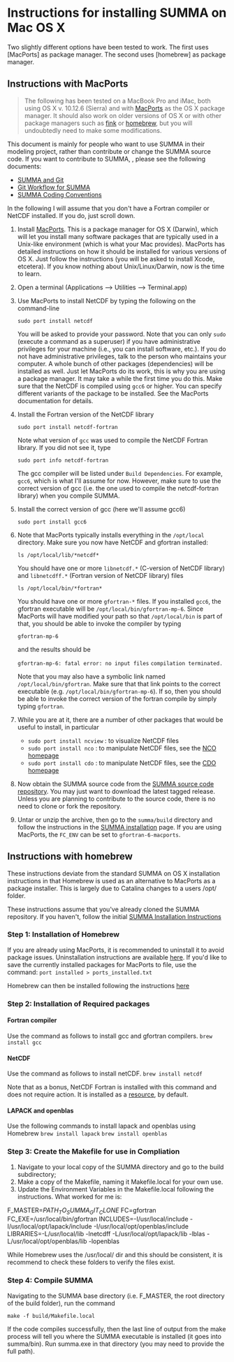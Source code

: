 # Instructions for installing SUMMA on Mac OS X

Two slightly different options have been tested to work. The first uses [MacPorts] as package manager. The second uses [homebrew] as package manager.

## Instructions with MacPorts
> The following has been tested on a MacBook Pro and iMac, both using OS X v. 10.12.6 (Sierra) and with [MacPorts](http://www.macports.org) as the OS X package manager. It should also work on older versions of OS X or with other package managers such as [fink](http://www.finkproject.org) or [homebrew](http://brew.sh), but you will undoubtedly need to make some modifications.

This document is mainly for people who want to use SUMMA in their modeling project, rather than contribute or change the SUMMA source code. If you want to contribute to SUMMA, , please see the following documents:

* [SUMMA and Git](../development/SUMMA_and_git.md)
* [Git Workflow for SUMMA](../development/SUMMA_git_workflow.md)
* [SUMMA Coding Conventions](../development/SUMMA_coding_conventions.md)


In the following I will assume that you don't have a Fortran compiler or NetCDF installed. If you do, just scroll down.

 1. Install [MacPorts](http://www.macports.org). This is a package manager for OS X (Darwin), which will let you install many software packages that are typically used in a Unix-like environment (which is what your Mac provides). MacPorts has detailed instructions on how it should be installed for various versions of OS X. Just follow the instructions (you will be asked to install Xcode, etcetera). If you know nothing about Unix/Linux/Darwin, now is the time to learn.

 1. Open a terminal (Applications --> Utilities --> Terminal.app)

 1. Use MacPorts to install NetCDF by typing the following on the command-line

    `sudo port install netcdf`

    You will be asked to provide your password. Note that you can only `sudo` (execute a command as a superuser) if you have administrative privileges for your machine (i.e., you can install software, etc.). If you do not have administrative privileges, talk to the person who maintains your computer. A whole bunch of other packages (dependencies) will be installed as well. Just let MacPorts do its work, this is why you are using a package manager. It may take a while the first time you do this. Make sure that the NetCDF is compiled using `gcc6` or higher. You can specify different variants of the package to be installed. See the MacPorts documentation for details.

 1. Install the Fortran version of the NetCDF library

    `sudo port install netcdf-fortran`

    Note what version of `gcc` was used to compile the NetCDF Fortran library. If you did not see it, type

    `sudo port info netcdf-fortran`

    The gcc compiler will be listed under `Build Dependencies`. For example, `gcc6`, which is what I'll assume for now. However, make sure to use the correct version of gcc (i.e. the one used to compile the netcdf-fortran library) when you compile SUMMA.

 1. Install the correct version of gcc (here we'll assume gcc6)

    `sudo port install gcc6`

 1. Note that MacPorts typically installs everything in the `/opt/local` directory. Make sure you now have NetCDF and gfortran installed:

    `ls /opt/local/lib/*netcdf*`

    You should have one or more `libnetcdf.*` (C-version of NetCDF library) and `libnetcdff.*` (Fortran version of NetCDF library) files

    `ls /opt/local/bin/*fortran*`

    You should have one or more `gfortran-*` files. If you installed `gcc6`, the gfortran executable will be `/opt/local/bin/gfortran-mp-6`. Since MacPorts will have modified your path so that `/opt/local/bin` is part of that, you should be able to invoke the compiler by typing

    `gfortran-mp-6`

    and the results should be

    `gfortran-mp-6: fatal error: no input files`
    `compilation terminated.`

    Note that you may also have a symbolic link named `/opt/local/bin/gfortran`. Make sure that that link points to the correct executable (e.g. `/opt/local/bin/gfortran-mp-6`). If so, then you should be able to invoke the correct version of the fortran compile by simply typing `gfortran`.

 1. While you are at it, there are a number of other packages that would be useful to install, in particular

    * `sudo port install ncview` : to visualize NetCDF files
    * `sudo port install nco`    : to manipulate NetCDF files, see the [NCO homepage](http://nco.sourceforge.net)
    * `sudo port install cdo`    : to manipulate NetCDF files, see the [CDO homepage](https://code.mpimet.mpg.de/projects/cdo/)

 1. Now obtain the SUMMA source code from the [SUMMA source code repository](https://github.com/NCAR/summa). You may just want to download the latest tagged release. Unless you are planning to contribute to the source code, there is no need to clone or fork the repository.

 2. Untar or unzip the archive, then go to the `summa/build` directory and follow the instructions in the [SUMMA installation](SUMMA_installation.md) page. If you are using MacPorts, the `FC_ENV` can be set to `gfortran-6-macports`.

 ## Instructions with homebrew

 These instructions deviate from the standard SUMMA on OS X installation instructions in that Homebrew is used as an alternative
 to MacPorts as a package installer. This is largely due to Catalina changes to a users /opt/ folder.

 These instructions assume that you've already cloned the SUMMA repository.
 If you haven't, follow the initial [SUMMA Installation Instructions](https://summa.readthedocs.io/en/latest/installation/SUMMA_installation/)

 ### Step 1: Installation of Homebrew

 If you are already using MacPorts, it is recommended to uninstall it to avoid package issues.
 Uninstallation instructions are available [here](https://guide.macports.org/chunked/installing.macports.uninstalling.html).
 If you'd like to save the currently installed packages for MacPorts to file, use the command: `port installed > ports_installed.txt`

 Homebrew can then be installed following the instructions [here](https://brew.sh/)

 ### Step 2: Installation of Required packages

 #### Fortran compiler

 Use the command as follows to install gcc and gfortran compilers.
 `brew install gcc`

 #### NetCDF

 Use the command as follows to install netCDF.
 `brew install netcdf`

 Note that as a bonus, NetCDF Fortran is installed with this command and does not require action.
 It is installed as a [resource](https://github.com/Homebrew/homebrew-core/blob/HEAD/Formula/netcdf.rb), by default.

 #### LAPACK and openblas

 Use the following commands to install lapack and openblas using Homebrew
 `brew install lapack`
 `brew install openblas`

  ### Step 3: Create the Makefile for use in Compliation

 1. Navigate to your local copy of the SUMMA directory and go to the build subdirectory;
 2. Make a copy of the Makefile, naming it Makefile.local for your own use.
 3. Update the Environment Variables in the Makefile.local following the instructions. What worked for me is:

 F_MASTER=$PATH_TO_SUMMA_GIT_CLONE$
 FC=gfortran
 FC_EXE=/usr/local/bin/gfortran
 INCLUDES=-I/usr/local/include -I/usr/local/opt/lapack/include -I/usr/local/opt/openblas/include
 LIBRARIES=-L/usr/local/lib -lnetcdff -L/usr/local/opt/lapack/lib -lblas -L/usr/local/opt/openblas/lib -lopenblas

 While Homebrew uses the /usr/local/ dir and this should be consistent, it is recommend to check these folders to verify the files exist.

 ### Step 4: Compile SUMMA

 Navigating to the SUMMA base directory (i.e. F_MASTER, the root directory of the build folder), run the command

 `make -f build/Makefile.local`

 If the code compiles successfully, then the last line of output from the make process will tell you where the SUMMA executable is installed (it goes into summa/bin). Run summa.exe in that directory (you may need to provide the full path).
